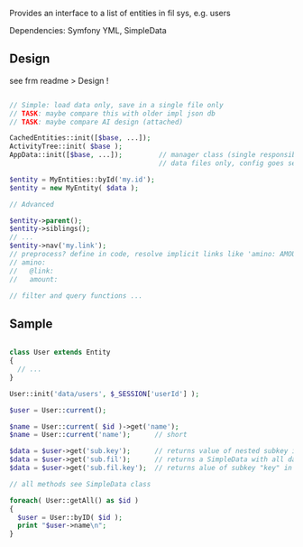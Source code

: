 
Provides an interface to a list of entities in fil sys, e.g. users

Dependencies: Symfony YML, SimpleData


Design
----------------------------------------------------------

see frm readme > Design !

```php

// Simple: load data only, save in a single file only
// TASK: maybe compare this with older impl json db
// TASK: maybe compare AI design (attached)

CachedEntities::init([$base, ...]);
ActivityTree::init( $base );
AppData::init([$base, ...]);         // manager class (single responsible principle)
                                     // data files only, config goes sep

$entity = MyEntities::byId('my.id');      
$entity = new MyEntity( $data );

// Advanced

$entity->parent();
$entity->siblings();
// ...
$entity->nav('my.link');
// preprocess? define in code, resolve implicit links like 'amino: AMOUNT' to
// amino:
//   @link:
//   amount:

// filter and query functions ...
```


Sample
----------------------------------------------------------

```php

class User extends Entity
{
  // ...
}

User::init('data/users', $_SESSION['userId'] );

$user = User::current();

$name = User::current( $id )->get('name');
$name = User::current('name');      // short

$data = $user->get('sub.key');      // returns value of nested subkey in data/users/USER/-this.yml
$data = $user->get('sub.fil');      // returns a SimpleData with all data from data/users/USER/sub/fil.yml
$data = $user->get('sub.fil.key');  // returns alue of subkey "key" in data/users/USER/sub/fil.yml

// all methods see SimpleData class

foreach( User::getAll() as $id )
{
  $user = User::byID( $id );
  print "$user->name\n";
}
```
